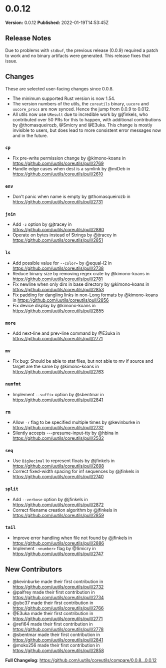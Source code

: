 # 0.0.12

**Version:** 0.0.12
**Published:** 2022-01-19T14:53:45Z

## Release Notes

Due to problems with `stdbuf`, the previous release (0.0.9) required a patch to work and no binary artifacts were generated. This release fixes that issue.

## Changes
These are selected user-facing changes since 0.0.8.

* The minimum supported Rust version is now 1.54.
* The version numbers of the utils, the `coreutils` binary, `uucore` and `uucore_procs` are now synced. Hence the jump from 0.0.9 to 0.012.
* All utils now use `UResult` due to incredible work by @jfinkels, who contributed over 50 PRs for this to happen, with additional contributions by @thomasqueirozb, @Smicry and @E3uka. This change is mostly invisible to users, but does lead to more consistent error messages now and in the future.

### `cp`
* Fix pre-write permission change by @kimono-koans in https://github.com/uutils/coreutils/pull/2769
* Handle edge cases when dest is a symlink by @miDeb in https://github.com/uutils/coreutils/pull/2610

### `env`
* Don't panic when name is empty by @thomasqueirozb in https://github.com/uutils/coreutils/pull/2731

### `join`
* Add `-z` option by @jtracey in https://github.com/uutils/coreutils/pull/2880
* Operate on bytes instead of Strings by @jtracey in https://github.com/uutils/coreutils/pull/2851

### `ls`
* Add possible value for `--color=` by @equal-l2 in https://github.com/uutils/coreutils/pull/2738
* Reduce binary size by removing regex crate by @kimono-koans in https://github.com/uutils/coreutils/pull/2781
* Fix newline when only dirs in base directory by @kimono-koans in https://github.com/uutils/coreutils/pull/2853
* Fix padding for dangling links in non-Long formats by @kimono-koans in https://github.com/uutils/coreutils/pull/2856
* Fix device display by @kimono-koans in https://github.com/uutils/coreutils/pull/2855

### `more`
* Add next-line and prev-line command by @E3uka in https://github.com/uutils/coreutils/pull/2771

### `mv`
* Fix bug: Should be able to stat files, but not able to mv if source and target are the same by @kimono-koans in https://github.com/uutils/coreutils/pull/2763

### `numfmt`
* Implement `--suffix` option by @sbentmar in https://github.com/uutils/coreutils/pull/2841

### `rm`
* Allow `-r` flag to be specified multiple times by @kevinburke in https://github.com/uutils/coreutils/pull/2732
* Silently accepts ---presume-input-tty by @hbina in https://github.com/uutils/coreutils/pull/2532

### `seq`
* Use `BigDecimal` to represent floats by @jfinkels in https://github.com/uutils/coreutils/pull/2698
* Correct fixed-width spacing for inf sequences by @jfinkels in https://github.com/uutils/coreutils/pull/2740

### `split`
* Add `--verbose` option by @jfinkels in https://github.com/uutils/coreutils/pull/2872
* Correct filename creation algorithm by @jfinkels in https://github.com/uutils/coreutils/pull/2859

### `tail`
* Improve error handling when file not found by @jfinkels in https://github.com/uutils/coreutils/pull/2886
* Implement `-<number>` flag by @Smicry in https://github.com/uutils/coreutils/pull/2747

## New Contributors
* @kevinburke made their first contribution in https://github.com/uutils/coreutils/pull/2732
* @palfrey made their first contribution in https://github.com/uutils/coreutils/pull/2734
* @ybc37 made their first contribution in https://github.com/uutils/coreutils/pull/2766
* @E3uka made their first contribution in https://github.com/uutils/coreutils/pull/2771
* @refi64 made their first contribution in https://github.com/uutils/coreutils/pull/2778
* @sbentmar made their first contribution in https://github.com/uutils/coreutils/pull/2841
* @moko256 made their first contribution in https://github.com/uutils/coreutils/pull/2858

**Full Changelog**: https://github.com/uutils/coreutils/compare/0.0.8...0.0.12
